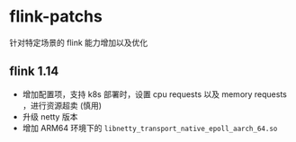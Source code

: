 # flink-patchs

针对特定场景的 flink 能力增加以及优化

## flink 1.14

- 增加配置项，支持 k8s 部署时，设置 cpu requests 以及 memory requests ，进行资源超卖 (慎用)
- 升级 netty 版本
- 增加 ARM64 环境下的 `libnetty_transport_native_epoll_aarch_64.so`